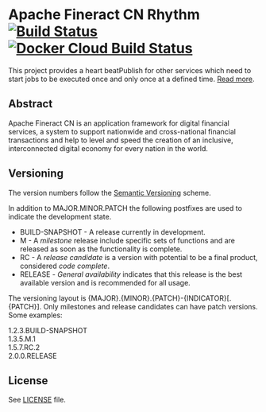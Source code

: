 # Apache Fineract CN Rhythm [![Build Status](https://api.travis-ci.com/apache/fineract-cn-rhythm.svg?branch=develop)](https://travis-ci.com/apache/fineract-cn-rhythm)  [![Docker Cloud Build Status](https://img.shields.io/docker/cloud/build/apache/fineract-cn-rhythm)](https://hub.docker.com/r/apache/fineract-cn-rhythm/builds)

This project provides a heart beatPublish for other services which need to start jobs to be executed once and only once at a defined time.
[Read more](https://cwiki.apache.org/confluence/display/FINERACT/Fineract+CN+Project+Structure#FineractCNProjectStructure-rhythm).

## Abstract
Apache Fineract CN is an application framework for digital financial services, a system to support nationwide and cross-national financial transactions and help to level and speed the creation of an inclusive, interconnected digital economy for every nation in the world.

## Versioning
The version numbers follow the [Semantic Versioning](http://semver.org/) scheme.

In addition to MAJOR.MINOR.PATCH the following postfixes are used to indicate the development state.

* BUILD-SNAPSHOT - A release currently in development. 
* M - A _milestone_ release include specific sets of functions and are released as soon as the functionality is complete.
* RC - A _release candidate_ is a version with potential to be a final product, considered _code complete_.
* RELEASE - _General availability_ indicates that this release is the best available version and is recommended for all usage.

The versioning layout is {MAJOR}.{MINOR}.{PATCH}-{INDICATOR}[.{PATCH}]. Only milestones and release candidates can  have patch versions. Some examples:

1.2.3.BUILD-SNAPSHOT  
1.3.5.M.1  
1.5.7.RC.2  
2.0.0.RELEASE

## License
See [LICENSE](LICENSE) file.
